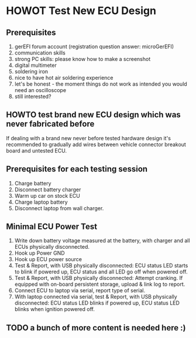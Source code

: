 # HOWOT Test New ECU Design

## Prerequisites

1. gerEFI forum account (registration question answer: microGerEFI)
1. communication skills
1. strong PC skills: please know how to make a screenshot
1. digital multimeter
1. soldering iron
1. nice to have hot air soldering experience
1. let's be honest - the moment things do not work as intended you would need an oscilloscope
1. still interested?

## HOWTO test brand new ECU design which was never fabricated before

If dealing with a brand new never before tested hardware design it's recommended to gradually add wires between vehicle connector breakout board and untested ECU.

## Prerequisites for each testing session

1. Charge battery
1. Disconnect battery charger
1. Warm up car on stock ECU
1. Charge laptop battery
1. Disconnect laptop from wall charger.

## Minimal ECU Power Test

1. Write down battery voltage measured at the battery, with charger and all ECUs physically disconnected.
1. Hook up Power GND
1. Hook up ECU power source
1. Test & Report, with USB physically disconnected: ECU status LED starts to blink if powered up, ECU status and all LED go off when powered off.
1. Test & Report, with USB physically disconnected: Attempt cranking. If equipped with on-board persistent storage, upload & link log to report.
1. Connect ECU to laptop via serial, report type of serial.
1. With laptop connected via serial, test & Report, with USB physically disconnected: ECU status LED blinks if powered up, ECU status LED blinks when ignition powered off.

## TODO a bunch of more content is needed here :)
